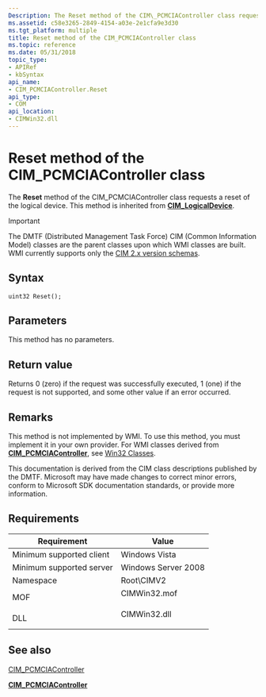 ```yaml
---
Description: The Reset method of the CIM\_PCMCIAController class requests a reset of the logical device.
ms.assetid: c58e3265-2849-4154-a03e-2e1cfa9e3d30
ms.tgt_platform: multiple
title: Reset method of the CIM_PCMCIAController class
ms.topic: reference
ms.date: 05/31/2018
topic_type: 
- APIRef
- kbSyntax
api_name: 
- CIM_PCMCIAController.Reset
api_type: 
- COM
api_location: 
- CIMWin32.dll
---
```


# Reset method of the CIM\_PCMCIAController class

The **Reset** method of the CIM\_PCMCIAController class requests a reset of the logical device. This method is inherited from [**CIM\_LogicalDevice**](cim-logicaldevice.md).

> [!IMPORTANT]
> The DMTF (Distributed Management Task Force) CIM (Common Information Model) classes are the parent classes upon which WMI classes are built. WMI currently supports only the [CIM 2.x version schemas](https://dmtf.org/standards/cim/schemas).

 

## Syntax


```mof
uint32 Reset();
```



## Parameters

This method has no parameters.

## Return value

Returns 0 (zero) if the request was successfully executed, 1 (one) if the request is not supported, and some other value if an error occurred.

## Remarks

This method is not implemented by WMI. To use this method, you must implement it in your own provider. For WMI classes derived from [**CIM\_PCMCIAController**](cim-pcmciacontroller.md), see [Win32 Classes](win32-provider.md).

This documentation is derived from the CIM class descriptions published by the DMTF. Microsoft may have made changes to correct minor errors, conform to Microsoft SDK documentation standards, or provide more information.

## Requirements



| Requirement | Value |
|-------------------------------------|-----------------------------------------------------------------------------------------|
| Minimum supported client<br/> | Windows Vista<br/>                                                                |
| Minimum supported server<br/> | Windows Server 2008<br/>                                                          |
| Namespace<br/>                | Root\\CIMV2<br/>                                                                  |
| MOF<br/>                      | <dl> <dt>CIMWin32.mof</dt> </dl> |
| DLL<br/>                      | <dl> <dt>CIMWin32.dll</dt> </dl> |



## See also

<dl> <dt>

[CIM\_PCMCIAController](reset-method-in-class-cim-pcmciacontroller.md)
</dt> <dt>

[**CIM\_PCMCIAController**](cim-pcmciacontroller.md)
</dt> </dl>

 

 




